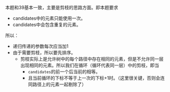本题和39基本一致，主要是剪枝的思路方面。即本题要求

- candidates中的元素只能使用一次。
- candidates中会包含重复的元素。

所以：

- 递归传递的参数每次应当加1
- 由于需要剪枝，所以要先排序。
  - 剪枝实际上是允许树中的每个路径中存在相同的元素，但是不允许同一层出现相同的元素。所以我们在循环（循环代表同一层）中的剪枝，即当
    - `candidates`的前一个后当前的相等。
    - 且当前循环的下标不等于上一次的下标+1时。（这里很关键，否则会连同路径上的元素一起剔除了）